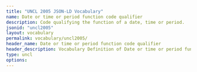 ```yaml
---
title: "UNCL 2005 JSON-LD Vocabulary"
name: Date or time or period function code qualifier
description: Code qualifying the function of a date, time or period.
jsonid: "uncl2005"
layout: vocabulary
permalink: vocabulary/uncl2005/
header_name: Date or time or period function code qualifier
header_description: Vocabulary Definition of Date or time or period function code qualifier semantics in HTML format. JSON-LD format is available at [uncl2005.jsonld](https://edi3.org/vocabulary/uncl2005.jsonld)
type: uncl
options:
---
```

